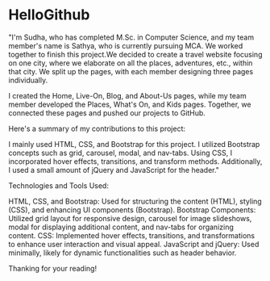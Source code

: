 # HelloGithub
"I'm Sudha, who has completed M.Sc. in Computer Science, and my team member's name is Sathya, who is currently pursuing MCA. We worked together to finish this project.We decided to create a travel website focusing on one city, where we elaborate on all the places, adventures, etc., within that city. We split up the pages, with each member designing three pages individually.

I created the Home, Live-On, Blog, and About-Us pages, while my team member developed the Places, What's On, and Kids pages. Together, we connected these pages and pushed our projects to GitHub.

Here's a summary of my contributions to this project:

I mainly used HTML, CSS, and Bootstrap for this project. I utilized Bootstrap concepts such as grid, carousel, modal, and nav-tabs. Using CSS, I incorporated hover effects, transitions, and transform methods. Additionally, I used a small amount of jQuery and JavaScript for the header."

Technologies and Tools Used:

HTML, CSS, and Bootstrap: Used for structuring the content (HTML), styling (CSS), and enhancing UI components (Bootstrap).
Bootstrap Components: Utilized grid layout for responsive design, carousel for image slideshows, modal for displaying additional content, and nav-tabs for organizing content.
CSS: Implemented hover effects, transitions, and transformations to enhance user interaction and visual appeal.
JavaScript and jQuery: Used minimally, likely for dynamic functionalities such as header behavior.

Thanking for your reading!
